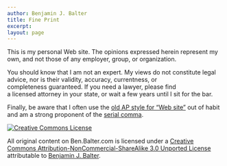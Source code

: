 ```yaml
---
author: Benjamin J. Balter
title: Fine Print
excerpt:
layout: page
---
```

This is my personal Web site. The opinions expressed herein represent my own, and not those of any employer, group, or organization.

You should know that I am not an expert. My views do not constitute legal advice, nor is their validity, accuracy, currentness, or completeness guaranteed. If you need a lawyer, please find a licensed attorney in your state, or wait a few years until I sit for the bar.

Finally, be aware that I often use the [old AP style for “Web site”][1] out of habit and am a strong proponent of the [serial comma][2].

<p><a rel="license" href="http://creativecommons.org/licenses/by-nc-sa/3.0/"><img class="aligncenter" style="border-width: 0;" src="http://i.creativecommons.org/l/by-nc-sa/3.0/88x31.png" alt="Creative Commons License" /></a></p>
<p>All original content on <span>Ben.Balter.com</span> is licensed under a <a rel="license" href="http://creativecommons.org/licenses/by-nc-sa/3.0/">Creative Commons Attribution-NonCommercial-ShareAlike 3.0 Unported License</a> attributable to <a rel="cc:attributionURL" href="http://ben.balter.com">Benjamin J. Balter</a>.</p>

 [1]: http://twitter.com/#!/APStylebook/status/12296505018
 [2]: http://en.wikipedia.org/wiki/Serial_comma